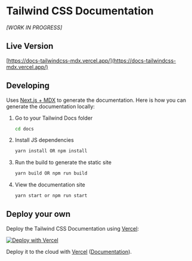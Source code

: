 # Tailwind CSS Documentation 
*[WORK IN PROGRESS]*

## Live Version
[https://docs-tailwindcss-mdx.vercel.app/](https://docs-tailwindcss-mdx.vercel.app/)

## Developing

Uses [Next.js + MDX](https://github.com/vercel/next.js) to generate the documentation. Here is how you can generate the documentation locally:

1. Go to your Tailwind Docs folder

    ```sh
    cd docs
    ```

2. Install JS dependencies

    ```sh
    yarn install OR npm install
    ```

3. Run the build to generate the static site

    ```sh
    yarn build OR npm run build
    ```

5. View the documentation site

    ```sh
    yarn start or npm run start
    ```


## Deploy your own

Deploy the Tailwind CSS Documentation using [Vercel](https://vercel.com):

[![Deploy with Vercel](https://vercel.com/button)](https://vercel.com/import/project?template=https://github.com/sekmet/docs-tailwindcss-mdx)

Deploy it to the cloud with [Vercel](https://vercel.com/import?filter=next.js&utm_source=github&utm_medium=readme&utm_campaign=next-example) ([Documentation](https://nextjs.org/docs/deployment)).